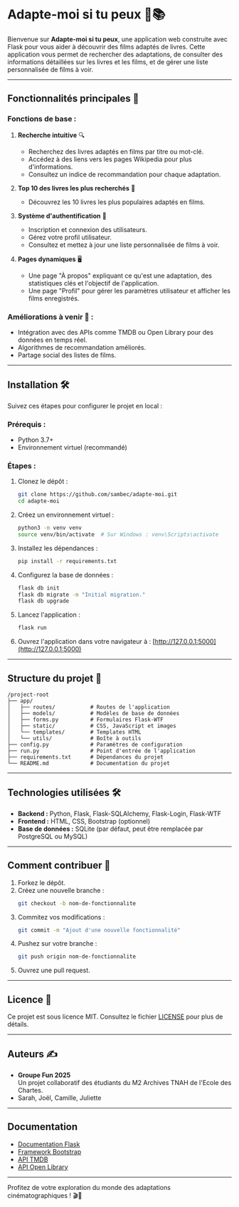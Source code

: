 # Adapte-moi si tu peux 🎥📚

Bienvenue sur **Adapte-moi si tu peux**, une application web construite avec Flask pour vous aider à découvrir des films adaptés de livres. Cette application vous permet de rechercher des adaptations, de consulter des informations détaillées sur les livres et les films, et de gérer une liste personnalisée de films à voir.

---

## Fonctionnalités principales 🚀

### Fonctions de base :
1. **Recherche intuitive** 🔍
   - Recherchez des livres adaptés en films par titre ou mot-clé.
   - Accédez à des liens vers les pages Wikipedia pour plus d'informations.
   - Consultez un indice de recommandation pour chaque adaptation.

2. **Top 10 des livres les plus recherchés** 📖
   - Découvrez les 10 livres les plus populaires adaptés en films.

3. **Système d'authentification** 🔐
   - Inscription et connexion des utilisateurs.
   - Gérez votre profil utilisateur.
   - Consultez et mettez à jour une liste personnalisée de films à voir.

4. **Pages dynamiques** 🖥️
   - Une page "À propos" expliquant ce qu'est une adaptation, des statistiques clés et l'objectif de l'application.
   - Une page "Profil" pour gérer les paramètres utilisateur et afficher les films enregistrés.

### Améliorations à venir 🌟 :
- Intégration avec des APIs comme TMDB ou Open Library pour des données en temps réel.
- Algorithmes de recommandation améliorés.
- Partage social des listes de films.

---

## Installation 🛠️

Suivez ces étapes pour configurer le projet en local :

### Prérequis :
- Python 3.7+
- Environnement virtuel (recommandé)

### Étapes :
1. Clonez le dépôt :
   ```bash
   git clone https://github.com/sambec/adapte-moi.git
   cd adapte-moi
   ```

2. Créez un environnement virtuel :
   ```bash
   python3 -m venv venv
   source venv/bin/activate  # Sur Windows : venv\Scripts\activate
   ```

3. Installez les dépendances :
   ```bash
   pip install -r requirements.txt
   ```

4. Configurez la base de données :
   ```bash
   flask db init
   flask db migrate -m "Initial migration."
   flask db upgrade
   ```

5. Lancez l'application :
   ```bash
   flask run
   ```

6. Ouvrez l'application dans votre navigateur à :
   [http://127.0.0.1:5000](http://127.0.0.1:5000)

---

## Structure du projet 📂

```
/project-root
├── app/
│   ├── routes/           # Routes de l'application
│   ├── models/           # Modèles de base de données
│   ├── forms.py          # Formulaires Flask-WTF
│   ├── static/           # CSS, JavaScript et images
│   └── templates/        # Templates HTML
│   └── utils/            # Boîte à outils
├── config.py             # Paramètres de configuration
├── run.py                # Point d'entrée de l'application
├── requirements.txt      # Dépendances du projet
└── README.md             # Documentation du projet
```

---

## Technologies utilisées 🛠️

- **Backend :** Python, Flask, Flask-SQLAlchemy, Flask-Login, Flask-WTF
- **Frontend :** HTML, CSS, Bootstrap (optionnel)
- **Base de données :** SQLite (par défaut, peut être remplacée par PostgreSQL ou MySQL)

---

## Comment contribuer 🤝

1. Forkez le dépôt.
2. Créez une nouvelle branche :
   ```bash
   git checkout -b nom-de-fonctionnalite
   ```
3. Commitez vos modifications :
   ```bash
   git commit -m "Ajout d'une nouvelle fonctionnalité"
   ```
4. Pushez sur votre branche :
   ```bash
   git push origin nom-de-fonctionnalite
   ```
5. Ouvrez une pull request.

---

## Licence 📜

Ce projet est sous licence MIT. Consultez le fichier [LICENSE](LICENSE) pour plus de détails.

---

## Auteurs ✍️

- **Groupe Fun 2025**  
  Un projet collaboratif des étudiants du M2 Archives TNAH de l'Ecole des Chartes.
- Sarah, Joël, Camille, Juliette
---

## Documentation 

- [Documentation Flask](https://flask.palletsprojects.com/)
- [Framework Bootstrap](https://getbootstrap.com/)
- [API TMDB](https://www.themoviedb.org/documentation/api)
- [API Open Library](https://openlibrary.org/developers/api)

---

Profitez de votre exploration du monde des adaptations cinématographiques ! 🎬📖

